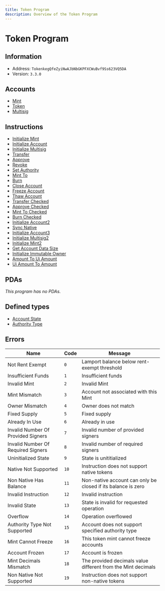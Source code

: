 ```yaml
---
title: Token Program
description: Overview of the Token Program
---
```


# Token Program

## Information

- Address: `TokenkegQfeZyiNwAJbNbGKPFXCWuBvf9Ss623VQ5DA`
- Version: `3.3.0`

## Accounts

- [Mint](accounts/mint.md)
- [Token](accounts/token.md)
- [Multisig](accounts/multisig.md)

## Instructions

- [Initialize Mint](instructions/initializeMint.md)
- [Initialize Account](instructions/initializeAccount.md)
- [Initialize Multisig](instructions/initializeMultisig.md)
- [Transfer](instructions/transfer.md)
- [Approve](instructions/approve.md)
- [Revoke](instructions/revoke.md)
- [Set Authority](instructions/setAuthority.md)
- [Mint To](instructions/mintTo.md)
- [Burn](instructions/burn.md)
- [Close Account](instructions/closeAccount.md)
- [Freeze Account](instructions/freezeAccount.md)
- [Thaw Account](instructions/thawAccount.md)
- [Transfer Checked](instructions/transferChecked.md)
- [Approve Checked](instructions/approveChecked.md)
- [Mint To Checked](instructions/mintToChecked.md)
- [Burn Checked](instructions/burnChecked.md)
- [Initialize Account2](instructions/initializeAccount2.md)
- [Sync Native](instructions/syncNative.md)
- [Initialize Account3](instructions/initializeAccount3.md)
- [Initialize Multisig2](instructions/initializeMultisig2.md)
- [Initialize Mint2](instructions/initializeMint2.md)
- [Get Account Data Size](instructions/getAccountDataSize.md)
- [Initialize Immutable Owner](instructions/initializeImmutableOwner.md)
- [Amount To Ui Amount](instructions/amountToUiAmount.md)
- [Ui Amount To Amount](instructions/uiAmountToAmount.md)

## PDAs

_This program has no PDAs._

## Defined types

- [Account State](definedTypes/accountState.md)
- [Authority Type](definedTypes/authorityType.md)

## Errors

| Name                               | Code | Message                                                      |
| ---------------------------------- | ---- | ------------------------------------------------------------ |
| Not Rent Exempt                    | `0`  | Lamport balance below rent-exempt threshold                  |
| Insufficient Funds                 | `1`  | Insufficient funds                                           |
| Invalid Mint                       | `2`  | Invalid Mint                                                 |
| Mint Mismatch                      | `3`  | Account not associated with this Mint                        |
| Owner Mismatch                     | `4`  | Owner does not match                                         |
| Fixed Supply                       | `5`  | Fixed supply                                                 |
| Already In Use                     | `6`  | Already in use                                               |
| Invalid Number Of Provided Signers | `7`  | Invalid number of provided signers                           |
| Invalid Number Of Required Signers | `8`  | Invalid number of required signers                           |
| Uninitialized State                | `9`  | State is unititialized                                       |
| Native Not Supported               | `10` | Instruction does not support native tokens                   |
| Non Native Has Balance             | `11` | Non-native account can only be closed if its balance is zero |
| Invalid Instruction                | `12` | Invalid instruction                                          |
| Invalid State                      | `13` | State is invalid for requested operation                     |
| Overflow                           | `14` | Operation overflowed                                         |
| Authority Type Not Supported       | `15` | Account does not support specified authority type            |
| Mint Cannot Freeze                 | `16` | This token mint cannot freeze accounts                       |
| Account Frozen                     | `17` | Account is frozen                                            |
| Mint Decimals Mismatch             | `18` | The provided decimals value different from the Mint decimals |
| Non Native Not Supported           | `19` | Instruction does not support non-native tokens               |